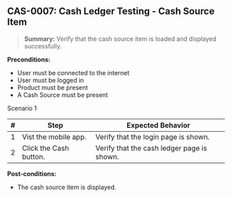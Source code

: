 ## **CAS-0007:** Cash Ledger Testing - Cash Source Item

> **Summary:** Verify that the cash source item is loaded and displayed successfully. <br>

**Preconditions:**

- User must be connected to the internet
- User must be logged in
- Product must be present
- A Cash Source must be present

Scenario 1

| \#  | Step                   | Expected Behavior                          |
| --- | ---------------------- | ------------------------------------------ |
| 1   | Vist the mobile app.   | Verify that the login page is shown.       |
| 2   | Click the Cash button. | Verify that the cash ledger page is shown. |

**Post-conditions:**

- The cash source item is displayed.
